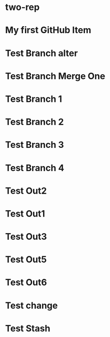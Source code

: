 # two-rep
# My first GitHub Item
# Test Branch alter
# Test Branch Merge One
# Test Branch 1
# Test Branch 2
# Test Branch 3
# Test Branch 4
# Test Out2
# Test Out1
# Test Out3
# Test Out5
# Test Out6
# Test change
# Test Stash
